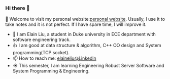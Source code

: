 ### Hi there 👋
:tada:  Welcome to visit my personal website:[personal website](https://peiruliu.cn/). Usually, I use it to take notes and it is not perfect. If I have spare time, I will improve it.

- 🔭 I am Elain Liu, a student in Duke university in ECE department with software engineering track.
- :thumbsup: I am good at data structure & algorithm, C++ OO design and System programming(TCP socket).
- 📫 How to reach me: [elaineliu@Linkedin](https://www.linkedin.com/in/elaineliu219/)
- :sunny: This semester, I am learning Engineering Robust Server Software and System Programming & Engineering. 

